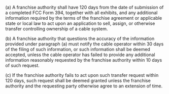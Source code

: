 (a) A franchise authority shall have 120 days from the date of submission of a completed FCC Form 394, together with all exhibits, and any additional information required by the terms of the franchise agreement or applicable state or local law to act upon an application to sell, assign, or otherwise transfer controlling ownership of a cable system.

(b) A franchise authority that questions the accuracy of the information provided under paragraph (a) must notify the cable operator within 30 days of the filing of such information, or such information shall be deemed accepted, unless the cable operator has failed to provide any additional information reasonably requested by the franchise authority within 10 days of such request.

(c) If the franchise authority fails to act upon such transfer request within 120 days, such request shall be deemed granted unless the franchise authority and the requesting party otherwise agree to an extension of time.

